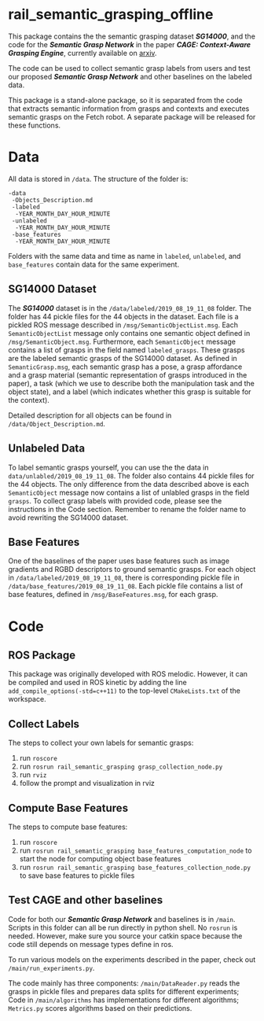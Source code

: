 # rail_semantic_grasping_offline

This package contains the the semantic grasping dataset **_SG14000_**, and the code for the **_Semantic Grasp Network_** 
in the paper **_CAGE: Context-Aware Grasping Engine_**, currently available on [arxiv](https://arxiv.org/abs/1909.11142). 

The code can be used to collect semantic grasp labels from users and test our proposed **_Semantic Grasp Network_** 
and other baselines on the labeled data. 

This package is a stand-alone package, so it is separated from the code that extracts semantic information from grasps 
and contexts and executes semantic grasps on the Fetch robot. A separate package will be released for these
functions.

# Data
All data is stored in `/data`. The structure of the folder is:
```text
-data
 -Objects_Description.md
 -labeled
  -YEAR_MONTH_DAY_HOUR_MINUTE
 -unlabeled
  -YEAR_MONTH_DAY_HOUR_MINUTE
 -base_features
  -YEAR_MONTH_DAY_HOUR_MINUTE
```
Folders with the same data and time as name in `labeled`, `unlabeled`, and `base_features` contain data for the same 
experiment. 

## SG14000 Dataset
The **_SG14000_** dataset is in the `/data/labeled/2019_08_19_11_08` folder. The folder has 44 pickle files for the 44 objects in
the dataset. Each file is a pickled ROS message described in `/msg/SemanticObjectList.msg`.
Each `SemanticObjectList` message only contains one semantic object defined in `/msg/SemanticObject.msg`. Furthermore, each 
`SemanticObject` message contains a list of grasps in the field named `labeled_grasps`. These grasps are the labeled 
semantic grasps of the SG14000 dataset. As defined in `SemanticGrasp.msg`, each semantic grasp has a pose, a grasp 
affordance and a grasp material (semantic representation of grasps introduced in the paper), a task (which we use to 
describe both the manipulation task and the object state), and a label (which indicates whether this grasp is suitable 
for the context). 

Detailed description for all objects can be found in `/data/Object_Description.md`.

## Unlabeled Data
To label semantic grasps yourself, you can use the the data in `data/unlabled/2019_08_19_11_08`. The folder also 
contains 44 pickle files for the 44 objects. The only difference from the data described above is each 
`SemanticObject` message now contains a list of unlabled grasps in the field `grasps`. To collect grasp labels with
provided code, please see the instructions in the Code section. Remember to rename the folder name to avoid rewriting
the SG14000 dataset.

## Base Features
One of the baselines of the paper uses base features such as image gradients and RGBD descriptors to ground semantic 
grasps. For each object in `/data/labeled/2019_08_19_11_08`, there is corresponding pickle file in 
`/data/base_features/2019_08_19_11_08`. Each pickle file contains a list of base features, defined in 
`/msg/BaseFeatures.msg`, for each grasp. 

# Code

## ROS Package
This package was originally developed with ROS melodic. However, it can be compiled and used in ROS kinetic 
by adding the line `add_compile_options(-std=c++11)` to the top-level `CMakeLists.txt` of the workspace.

## Collect Labels
The steps to collect your own labels for semantic grasps:
1. run `roscore`
2. run `rosrun rail_semantic_grasping grasp_collection_node.py`
3. run `rviz`
4. follow the prompt and visualization in rviz

## Compute Base Features
The steps to compute base features:
1. run `roscore`
2. run `rosrun rail_semantic_grasping base_features_computation_node` to start the node for computing object base features
3. run `rosrun rail_semantic_grasping base_features_collection_node.py` to save base features to pickle files

## Test CAGE and other baselines
Code for both our **_Semantic Grasp Network_** and baselines is in `/main`. Scripts in this folder can all be run directly in python shell. 
No `rosrun` is needed. However, make sure you source your catkin space because the code still depends on message types
define in ros. 

To run various models on the experiments described in the paper, check out `/main/run_experiments.py`. 
 
The code mainly has three components:
`/main/DataReader.py` reads the grasps in pickle files and prepares data splits for different experiments; Code in 
`/main/algorithms` has implementations for different algorithms; `Metrics.py` scores algorithms based on their predictions.  
